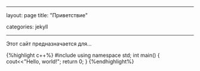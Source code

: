 
---
layout: page
title:  "Приветствие"

categories: jekyll

---
Этот сайт предназначается для...

{%highlight   c++%}
#include <iostream>
using namespace std;
int main()
  {
  cout<<"Hello, world!";
  return 0;
  }
{%endhighlight%}
